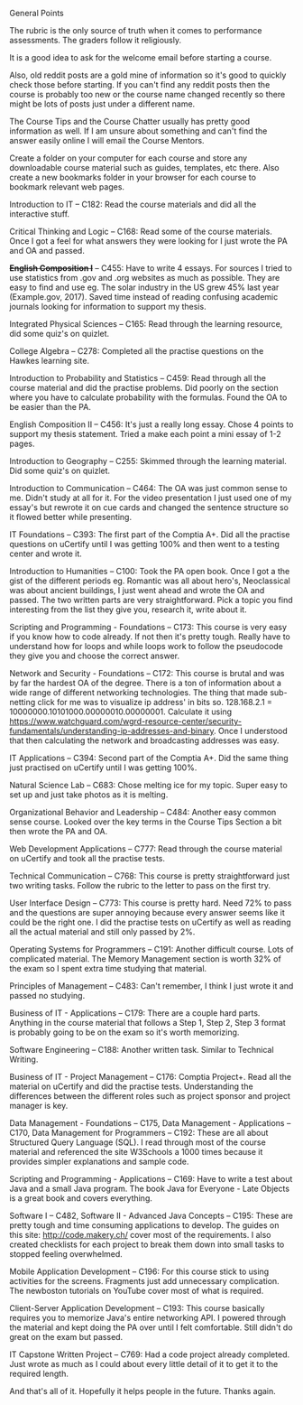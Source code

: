 General Points

The rubric is the only source of truth when it comes to performance assessments. The graders follow it religiously.

It is a good idea to ask for the welcome email before starting a course.

Also, old reddit posts are a gold mine of information so it's good to quickly check those before starting. If you can't find any reddit posts then the course is probably too new or the course name changed recently so there might be lots of posts just under a different name.

The Course Tips and the Course Chatter usually has pretty good information as well. If I am unsure about something and can't find the answer easily online I will email the Course Mentors.

Create a folder on your computer for each course and store any downloadable course material such as guides, templates, etc there. Also create a new bookmarks folder in your browser for each course to bookmark relevant web pages.

Introduction to IT – C182: Read the course materials and did all the interactive stuff.

Critical Thinking and Logic – C168: Read some of the course materials. Once I got a feel for what answers they were looking for I just wrote the PA and OA and passed.

**~~English Composition I~~** – C455: Have to write 4 essays. For sources I tried to use statistics from .gov and .org websites as much as possible. They are easy to find and use eg. The solar industry in the US grew 45% last year (Example.gov, 2017). Saved time instead of reading confusing academic journals looking for information to support my thesis.

Integrated Physical Sciences – C165: Read through the learning resource, did some quiz's on quizlet.

College Algebra – C278: Completed all the practise questions on the Hawkes learning site.

Introduction to Probability and Statistics – C459: Read through all the course material and did the practise problems. Did poorly on the section where you have to calculate probability with the formulas. Found the OA to be easier than the PA.

English Composition II – C456: It's just a really long essay. Chose 4 points to support my thesis statement. Tried a make each point a mini essay of 1-2 pages.

Introduction to Geography – C255: Skimmed through the learning material. Did some quiz's on quizlet.

Introduction to Communication – C464: The OA was just common sense to me. Didn't study at all for it. For the video presentation I just used one of my essay's but rewrote it on cue cards and changed the sentence structure so it flowed better while presenting.

IT Foundations – C393: The first part of the Comptia A+. Did all the practise questions on uCertify until I was getting 100% and then went to a testing center and wrote it.

Introduction to Humanities – C100: Took the PA open book. Once I got a the gist of the different periods eg. Romantic was all about hero's, Neoclassical was about ancient buildings, I just went ahead and wrote the OA and passed. The two written parts are very straightforward. Pick a topic you find interesting from the list they give you, research it, write about it.

Scripting and Programming - Foundations – C173: This course is very easy if you know how to code already. If not then it's pretty tough. Really have to understand how for loops and while loops work to follow the pseudocode they give you and choose the correct answer.

Network and Security - Foundations – C172: This course is brutal and was by far the hardest OA of the degree. There is a ton of information about a wide range of different networking technologies. The thing that made sub-netting click for me was to visualize ip address' in bits so. 128.168.2.1 = 10000000.10101000.00000010.00000001. Calculate it using https://www.watchguard.com/wgrd-resource-center/security-fundamentals/understanding-ip-addresses-and-binary. Once I understood that then calculating the network and broadcasting addresses was easy.

IT Applications – C394: Second part of the Comptia A+. Did the same thing just practised on uCertify until I was getting 100%.

Natural Science Lab – C683: Chose melting ice for my topic. Super easy to set up and just take photos as it is melting.

Organizational Behavior and Leadership – C484: Another easy common sense course. Looked over the key terms in the Course Tips Section a bit then wrote the PA and OA.

Web Development Applications – C777: Read through the course material on uCertify and took all the practise tests.

Technical Communication – C768: This course is pretty straightforward just two writing tasks. Follow the rubric to the letter to pass on the first try.

User Interface Design – C773: This course is pretty hard. Need 72% to pass and the questions are super annoying because every answer seems like it could be the right one. I did the practise tests on uCertify as well as reading all the actual material and still only passed by 2%.

Operating Systems for Programmers – C191: Another difficult course. Lots of complicated material. The Memory Management section is worth 32% of the exam so I spent extra time studying that material.

Principles of Management – C483: Can't remember, I think I just wrote it and passed no studying.

Business of IT - Applications – C179: There are a couple hard parts. Anything in the course material that follows a Step 1, Step 2, Step 3 format is probably going to be on the exam so it's worth memorizing.

Software Engineering – C188: Another written task. Similar to Technical Writing.

Business of IT - Project Management – C176: Comptia Project+. Read all the material on uCertify and did the practise tests. Understanding the differences between the different roles such as project sponsor and project manager is key.

Data Management - Foundations – C175, Data Management - Applications – C170, Data Management for Programmers – C192: These are all about Structured Query Language (SQL). I read through most of the course material and referenced the site W3Schools a 1000 times because it provides simpler explanations and sample code.

Scripting and Programming - Applications – C169: Have to write a test about Java and a small Java program. The book Java for Everyone - Late Objects is a great book and covers everything.

Software I – C482, Software II - Advanced Java Concepts – C195: These are pretty tough and time consuming applications to develop. The guides on this site: http://code.makery.ch/ cover most of the requirements. I also created checklists for each project to break them down into small tasks to stopped feeling overwhelmed.

Mobile Application Development – C196: For this course stick to using activities for the screens. Fragments just add unnecessary complication. The newboston tutorials on YouTube cover most of what is required.

Client-Server Application Development – C193: This course basically requires you to memorize Java's entire networking API. I powered through the material and kept doing the PA over until I felt comfortable. Still didn't do great on the exam but passed.

IT Capstone Written Project – C769: Had a code project already completed. Just wrote as much as I could about every little detail of it to get it to the required length.

And that's all of it. Hopefully it helps people in the future. Thanks again.
